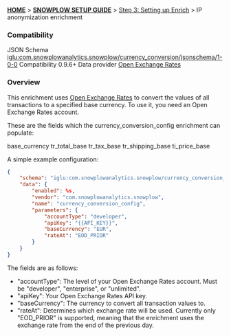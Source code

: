 <a name="top" />

[**HOME**](Home) > [**SNOWPLOW SETUP GUIDE**](Setting-up-Snowplow) > [Step 3: Setting up Enrich](Setting-up-enrich) > IP anonymization enrichment

### Compatibility

JSON Schema   [iglu:com.snowplowanalytics.snowplow/currency_conversion/jsonschema/1-0-0][schema]
Compatibility 0.9.6+
Data provider [Open Exchange Rates][openexchangerates]

### Overview

This enrichment uses [Open Exchange Rates][openexchangerates] to convert the values of all transactions to a specified base currency. To use it, you need an Open Exchange Rates account.

These are the fields which the currency_conversion_config enrichment can populate:

base_currency
tr_total_base
tr_tax_base
tr_shipping_base
ti_price_base

A simple example configuration:

```json
{
    "schema": "iglu:com.snowplowanalytics.snowplow/currency_conversion_config/jsonschema/1-0-0",
    "data": {
        "enabled": %s,
        "vendor": "com.snowplowanalytics.snowplow",
        "name": "currency_conversion_config",
        "parameters": {
            "accountType": "developer",
            "apiKey": "{{API_KEY}}",
            "baseCurrency": "EUR",
            "rateAt": "EOD_PRIOR"
        }
    }
}
```

The fields are as follows:

* "accountType": The level of your Open Exchange Rates account. Must be "developer", "enterprise", or "unlimited".
* "apiKey": Your Open Exchange Rates API key.
* "baseCurrency": The currency to convert all transaction values to.
* "rateAt": Determines which exchange rate will be used. Currently only "EOD_PRIOR" is supported, meaning that the enrichment uses the exchange rate from the end of the previous day.

[schema]: http://iglucentral.com/schemas/com.snowplowanalytics.snowplow/currency_conversion/jsonschema/1-0-0
[openexchangerates]: https://openexchangerates.org/
